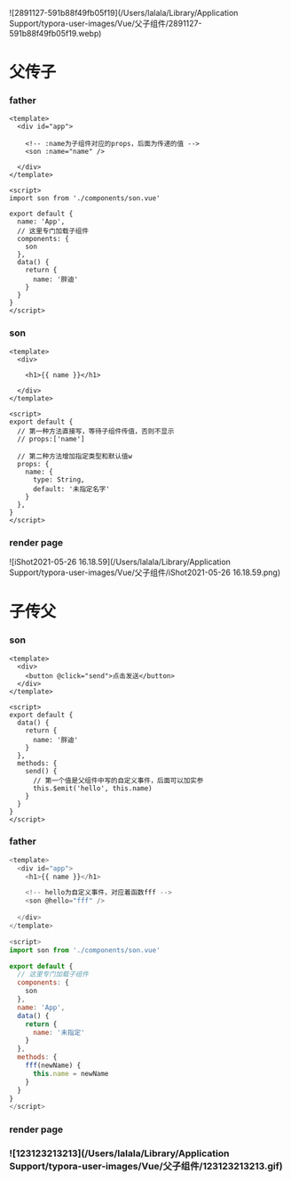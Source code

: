 ![2891127-591b88f49fb05f19](/Users/lalala/Library/Application Support/typora-user-images/Vue/父子组件/2891127-591b88f49fb05f19.webp)

# 父传子

### father

```vue
<template>
  <div id="app">
    
    <!-- :name为子组件对应的props，后面为传递的值 -->
    <son :name="name" />
      
  </div>
</template>

<script>
import son from './components/son.vue'

export default {
  name: 'App',
  // 这里专门加载子组件
  components: {
    son
  },
  data() {
    return {
      name: '胖迪'
    }
  }
}
</script>
```

### son

```vue
<template>
  <div>
    
    <h1>{{ name }}</h1>
    
  </div>
</template>

<script>
export default {
  // 第一种方法直接写，等待子组件传值，否则不显示
  // props:['name']

  // 第二种方法增加指定类型和默认值w
  props: {
    name: {
      type: String,
      default: '未指定名字'
    }
  },
}
</script>
```

### render page

![iShot2021-05-26 16.18.59](/Users/lalala/Library/Application Support/typora-user-images/Vue/父子组件/iShot2021-05-26 16.18.59.png)



# 子传父

### son

```vue
<template>
  <div>
    <button @click="send">点击发送</button>
  </div>
</template>

<script>
export default {
  data() {
    return {
      name: '胖迪'
    }
  },
  methods: {
    send() {
      // 第一个值是父组件中写的自定义事件，后面可以加实参
      this.$emit('hello', this.name)
    }
  }
}
</script>
```

### father

```js
<template>
  <div id="app">
    <h1>{{ name }}</h1>

    <!-- hello为自定义事件，对应着函数fff -->
    <son @hello="fff" />
      
  </div>
</template>

<script>
import son from './components/son.vue'

export default {
  // 这里专门加载子组件
  components: {
    son
  },
  name: 'App',
  data() {
    return {
      name: '未指定'
    }
  },
  methods: {
    fff(newName) {
      this.name = newName
    }
  }
}
</script>
```

### render page

### ![123123213213](/Users/lalala/Library/Application Support/typora-user-images/Vue/父子组件/123123213213.gif)